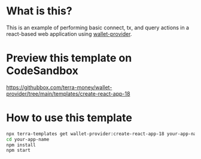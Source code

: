 # What is this?

This is an example of performing basic connect, tx, and query actions in a react-based web application using [wallet-provider](https://www.npmjs.com/package/@terra-money/wallet-provider).

# Preview this template on CodeSandbox

<https://githubbox.com/terra-money/wallet-provider/tree/main/templates/create-react-app-18>

# How to use this template

```sh
npx terra-templates get wallet-provider:create-react-app-18 your-app-name
cd your-app-name
npm install
npm start
```